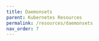 ```yaml
---
title: Daemonsets
parent: Kubernetes Resources
permalink: /resources/daemonsets
nav_order: 7
---
```

